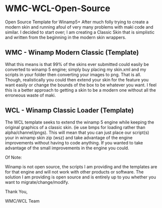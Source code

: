 WMC-WCL-Open-Source
===================
Open Source Template for Winamp5+
After much folly trying to create a modern skin and running afoul of very many problems with maki code and similar. I decided to start over; I am creating a Classic Skin that is simplistic and written from the beginning in the modern skin wrappers. 


WMC - Winamp Modern Classic (Template) 
--------------------------------------------------------------------------------
What this means is that 99% of the skins ever submitted could easily be converted to winamp 5 engine; simply buy placing my skin.xml and my scripts in your folder then converting your images to png. That is all. 
Though, realistically you could then extend your skin for the feature you want easily or change the bounds of the box to be whatever you want. I feel this is a better approach to getting a skin to be a modern one without all the erroneous waste of maki.


WCL - Winamp Classic Loader (Template)
--------------------------------------------------------------------------------
The WCL template seeks to extend the winamp 5 engine while keeping the original graphics of a classic skin.  (ie use bmps for loading rather than alpha/channel/pngs).  This will mean that you can just place our script(s) your in winamp skin zip (wsz) and take advantage of the engine improvements without having to code anything.  If you wanted to take advantage of the small improvements in the engine you could.


Of Note:

Winamp is not open source, the scripts I am providing and the templates are for that engine and will not work with other products or software.  The solution I am providing is open source and is entirely up to you whether you want to migrate/change/modify.

Thank You,

WMC/WCL Team